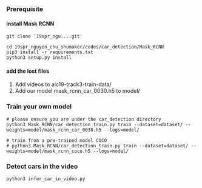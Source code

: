 
### Prerequisite 

#### install Mask RCNN
```shell
git clone '19spr_ngu....git'

cd 19spr_nguyen_chu_shumaker/codes/car_detection/Mask_RCNN
pip3 install -r requirements.txt
python3 setup.py install
```

#### add the lost files

1. Add videos to aic19-track3-train-data/
2. Add our model mask_rcnn_car_0030.h5 to model/


### Train your own model

```shell
# please ensure you are under the car_detection directory
python3 Mask_RCNN/car_detection_train.py train --dataset=dataset/ --weights=model/mask_rcnn_car_0030.h5 --logs=model/

# train from a pre-trained model COCO
# python3 Mask_RCNN/car_detection_train.py train --dataset=dataset/ --weights=model/mask_rcnn_coco.h5 --logs=model/
```

### Detect cars in the video

```shell
python3 infer_car_in_video.py
```